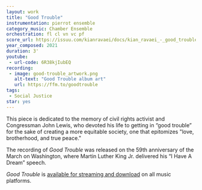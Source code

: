 ```yaml
---
layout: work
title: "Good Trouble"
instrumentation: pierrot ensemble
category_music: Chamber Ensemble
orchestration: fl cl vn vc pf
score_url: https://issuu.com/kianravaei/docs/kian_ravaei_-_good_trouble_-_score
year_composed: 2021
duration: 3'
youtube:
 - url-code: 6R38kjIubEQ
recording:
 - image: good-trouble_artwork.png
   alt-text: "Good Trouble album art"
   url: https://ffm.to/goodtrouble
tags:
 - Social Justice
star: yes
---
```

This piece is dedicated to the memory of civil rights activist and Congressman John Lewis, who devoted his life to getting in “good trouble” for the sake of creating a more equitable society, one that epitomizes "love, brotherhood, and true peace."

The recording of _Good Trouble_ was released on the 59th anniversary of the March on Washington, where Martin Luther King Jr. delivered his “I Have A Dream” speech.

_Good Trouble_ is <a href="https://ffm.to/goodtrouble" target="_blank">available for streaming and download</a> on all music platforms.